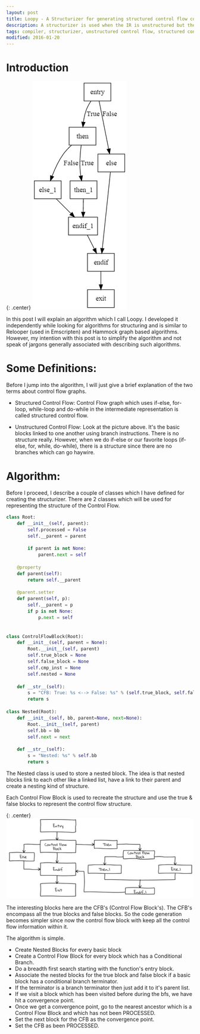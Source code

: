 ```yaml
---
layout: post
title: Loopy - A Structurizer for generating structured control flow code.
description: A structurizer is used when the IR is unstructured but the code to be generated needs to be structured. A structured control flow represents idioms which are generally present in higher-level languages such as if-else, for-loop, while-loop, do-while etc.
tags: compiler, structurizer, unstructured control flow, structured control flow, cfg
modified: 2016-01-20
---
```


# Introduction

{: .center}
![Nested If Else Block](/img/blog/spiderjit/nested_if_cfg.png "Nested If-else CFG")

In this post I will explain an algorithm which I call Loopy. I developed it independently while looking for algorithms for structuring and is similar to Relooper (used in Emscripten) and Hammock graph based algorithms. However, my intention with this post is to simplify the algorithm and not speak of jargons generally associated with describing such algorithms.

# Some Definitions:

Before I jump into the algorithm, I will just give a brief explanation of the two terms about control flow graphs.

- Structured Control Flow: Control Flow graph which uses if-else, for-loop, while-loop and do-while in the intermediate representation is called structured control flow.

- Unstructured Control Flow: Look at the picture above. It's the basic blocks linked to one another using branch instructions. There is no structure really. However, when we do if-else or our favorite loops (if-else, for, while, do-while), there is a structure since there are no branches which can go haywire.

# Algorithm:

Before I proceed, I describe a couple of classes which I have defined for creating the structurizer. There are 2 classes which will be used for representing the structure of the Control Flow.

~~~python
class Root:
    def __init__(self, parent):
        self.processed = False
        self.__parent = parent

        if parent is not None:
            parent.next = self

    @property
    def parent(self):
        return self.__parent

    @parent.setter
    def parent(self, p):
        self.__parent = p
        if p is not None:
            p.next = self


class ControlFlowBlock(Root):
    def __init__(self, parent = None):
        Root.__init__(self, parent)
        self.true_block = None
        self.false_block = None
        self.cmp_inst = None
        self.nested = None

    def __str__(self):
        s = "CFB: True: %s <--> False: %s" % (self.true_block, self.false_block)
        return s

class Nested(Root):
    def __init__(self, bb, parent=None, next=None):
        Root.__init__(self, parent)
        self.bb = bb
        self.next = next

    def __str__(self):
        s = "Nested: %s" % self.bb
        return s
~~~

The Nested class is used to store a nested block. The idea is that nested blocks link to each other like a linked list, have a link to their parent and create a nesting kind of structure.

Each Control Flow Block is used to recreate the structure and use the true & false blocks to represent the control flow structure.

{: .center}
![Nested If Else Structurized diagram](/img/blog/spiderjit/nested_if_structurizer.png "Nested If Structurized")

The interesting blocks here are the CFB's (Control Flow Block's). The CFB's encompass all the true blocks and false blocks. So the code generation becomes simpler since now the control flow block with keep all the control flow information within it.

The algorithm is simple.

- Create Nested Blocks for every basic block
- Create a Control Flow Block for every block which has a Conditional Branch.
- Do a breadth first search starting with the function's entry block.
- Associate the nested blocks for the true block and false block if a basic block has a conditional branch terminator.
- If the terminator is a branch terminator then just add it to it's parent list.
- If we visit a block which has been visited before during the bfs, we have hit a convergence point.
- Once we get a convergence point, go to the nearest ancestor which is a Control Flow Block and which has not been PROCESSED.
- Set the next block for the CFB as the convergence point.
- Set the CFB as been PROCESSED.
